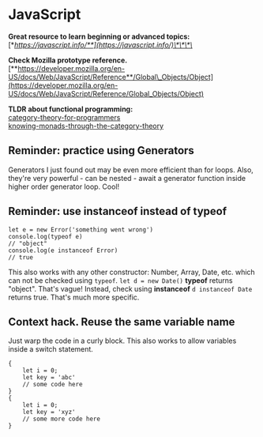 # JavaScript

**Great resource to learn beginning or advanced topics:**  
[**https://javascript.info/**](https://javascript.info/)\*\*\*\*

**Check Mozilla prototype reference.**  
[**https://developer.mozilla.org/en-US/docs/Web/JavaScript/Reference**/Global\_Objects/Object](https://developer.mozilla.org/en-US/docs/Web/JavaScript/Reference/Global_Objects/Object)

**TLDR about functional programming:**  
[category-theory-for-programmers](https://bartoszmilewski.com/2014/10/28/category-theory-for-programmers-the-preface/)  
[knowing-monads-through-the-category-theory](https://dev.to/juaneto/knowing-monads-through-the-category-theory-1mea)

## Reminder: practice using Generators

Generators I just found out may be even more efficient than for loops. Also, they're very powerful - can be nested - await a generator function inside higher order generator loop. Cool!

## Reminder: use instanceof instead of typeof

```text
let e = new Error('something went wrong')
console.log(typeof e)
// "object"
console.log(e instanceof Error)
// true
```

This also works with any other constructor: Number, Array, Date, etc. which can not be checked using `typeof`. `let d = new Date()` **typeof** returns "object". That's vague! Instead, check using **instanceof** `d instanceof Date` returns true. That's much more specific.

## Context hack. Reuse the same variable name

Just warp the code in a curly block. This also works to allow variables inside a switch statement. 

```text
{
    let i = 0;
    let key = 'abc'
    // some code here
}
{    
    let i = 0;
    let key = 'xyz'
    // some more code here
}
```



